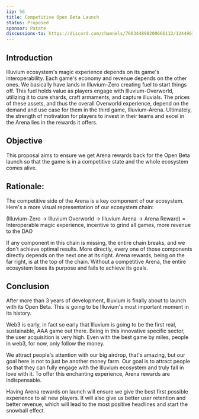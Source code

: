 ```yaml
---
iip: 56
title: Competitive Open Beta Launch
status: Proposed
sponsor: Patate
discussions-to: https://discord.com/channels/760344898200666112/1244961081722540143
---
```


## Introduction
Illuvium ecosystem's magic experience depends on its game's interoperability. Each game's economy and revenue depends on the other ones. We basically have lands in Illuvium-Zero creating fuel to start things off. This fuel holds value as players engage with Illuvium-Overworld, utilizing it to cure shards, craft armaments, and capture illuvials. The prices of these assets, and thus the overall Overworld experience, depend on the demand and use case for them in the third game, Illuvium-Arena. Ultimately, the strength of motivation for players to invest in their teams and excel in the Arena lies in the rewards it offers.

## Objective
This proposal aims to ensure we get Arena rewards back for the Open Beta launch so that the game is in a competitive state and the whole ecosystem comes alive.

## Rationale:
The competitive side of the Arena is a key component of our ecosystem. Here's a more visual representation of our ecosystem chain:

(Illuvium-Zero → Illuvium Overworld → Illuvium Arena → Arena Reward) = 
Interoperable magic experience, incentive to grind all games, more revenue to the DAO

If any component in this chain is missing, the entire chain breaks, and we don't achieve optimal results. More directly, every one of those components directly depends on the next one at its right. Arena rewards, being on the far right, is at the top of the chain. Without a competitive Arena, the entire ecosystem loses its purpose and fails to achieve its goals.

## Conclusion
After more than 3 years of development, Illuvium is finally about to launch with its Open Beta. This is going to be Illuvium's most important moment in its history.

Web3 is early, in fact so early that Illuvium is going to be the first real, sustainable, AAA game out there. Being in this innovative specific sector, the user acquisition is very high. Even with the best game by miles, people in web3, for now, only follow the money.

We attract people's attention with our big airdrop, that's amazing, but our goal here is not to just be another money farm. Our goal is to attract people so that they can fully engage with the Illuvium ecosystem and truly fall in love with it. To offer this enchanting experience, Arena rewards are indispensable.

Having Arena rewards on launch will ensure we give the best first possible experience to all new players. It will also give us better user retention and better revenue, which will lead to the most positive headlines and start the snowball effect.
